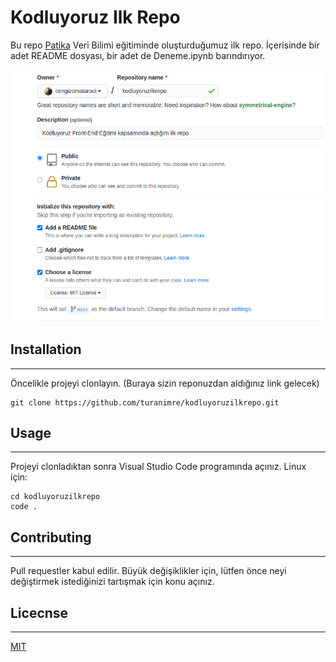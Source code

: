 # Kodluyoruz Ilk Repo

Bu repo [Patika](https://app.patika.dev/moduller/git/markdown-nedir-nasil-kullaniriz-) Veri Bilimi eğitiminde oluşturduğumuz ilk repo. İçerisinde bir adet README dosyası, bir adet de Deneme.ipynb barındırıyor. 

![](https://raw.githubusercontent.com/Kodluyoruz/taskforce/main/git/odev1/figures/github.png)

## Installation 
---
Öncelikle projeyi clonlayın. (Buraya sizin reponuzdan aldığınız link gelecek)

```
git clone https://github.com/turanimre/kodluyoruzilkrepo.git
```

## Usage 
---
Projeyi clonladıktan sonra Visual Studio Code programında açınız.
Linux için:

```
cd kodluyoruzilkrepo 
code .
```

## Contributing
---
Pull requestler kabul edilir. Büyük değişiklikler için, lütfen önce neyi değiştirmek istediğinizi tartışmak için konu açınız.

## Licecnse 
---
[MIT](https://choosealicense.com/licenses/mit/)

